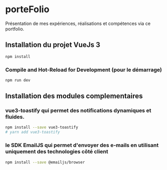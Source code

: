 # porteFolio

Présentation de mes expériences, réalisations et compétences via ce portfolio.


## Installation du projet VueJs 3

```sh
npm install
```

### Compile and Hot-Reload for Development (pour le démarrage)

```sh
npm run dev
```

## Installation des modules complementaires

### vue3-toastify qui permet des notifications dynamiques et fluides.

```sh
npm install --save vue3-toastify
# yarn add vue3-toastify
```

### le SDK EmailJS qui permet d'envoyer des e-mails en utilisant uniquement des technologies côté client

```sh
npm install --save @emailjs/browser
```
